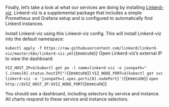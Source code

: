 Finally, let’s take a look at what our services are doing by installing
[Linkerd-viz](https://github.com/linkerd/linkerd-viz).
Linkerd-viz is a supplemental package that includes a simple Prometheus and
Grafana setup and is configured to automatically find Linkerd instances.

Install Linkerd-viz using this Linkerd-viz config. This will install
Linkerd-viz into the default namespace:

`kubectl apply -f https://raw.githubusercontent.com/linkerd/linkerd-viz/master/k8s/linkerd-viz.yml`{{execute}}
Open Linkerd-viz’s external IP to view the dashboard:

`VIZ_HOST_IP=$(kubectl get po -l name=linkerd-viz -o jsonpath="{.items[0].status.hostIP}")`{{execute}}
`VIZ_NODE_PORT=$(kubectl get svc linkerd-viz -o 'jsonpath={.spec.ports[0].nodePort}')`{{execute}}
`open http://$VIZ_HOST_IP:$VIZ_NODE_PORT`{{execute}}

You should see a dashboard, including selectors by service and instance. All
charts respond to these service and instance selectors.
